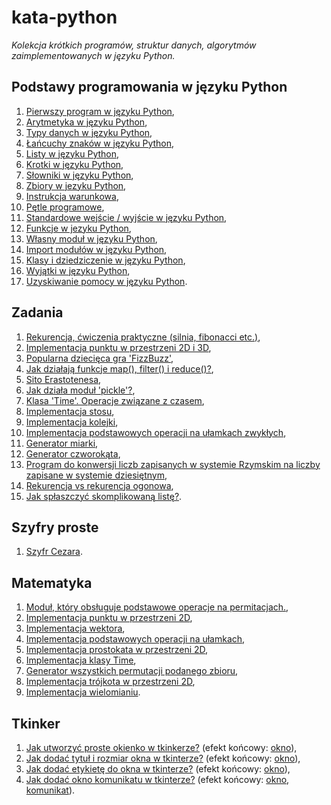 # kata-python
_Kolekcja krótkich programów, struktur danych, algorytmów zaimplementowanych w języku Python._

Podstawy programowania w języku Python
----------------------------

01. [Pierwszy program w języku Python](/basic/lesson01.py),
02. [Arytmetyka w języku Python](/basic/lesson02.py),
03. [Typy danych w języku Python](/basic/lesson03.py),
04. [Łańcuchy znaków w języku Python](/basic/lesson04.py),
05. [Listy w języku Python](/basic/lesson05.py),
06. [Krotki w języku Python](/basic/lesson06.py),
07. [Słowniki w języku Python](/basic/lesson07.py),
08. [Zbiory w jezyku Python](/basic/lesson08.py),
09. [Instrukcja warunkowa](/basic/lesson09.py),
10. [Pętle programowe](/basic/lesson10.py),
11. [Standardowe wejście / wyjście w języku Python](/basic/lesson11.py),
12. [Funkcje w jezyku Python](/basic/lesson12.py),
13. [Własny moduł w języku Python](/basic/lesson13.py),
14. [Import modułów w języku Python](/basic/lesson13_import.py),
15. [Klasy i dziedziczenie w języku Python](/basic/lesson14.py),
16. [Wyjątki w języku Python](/basic/lesson15.py),
17. [Uzyskiwanie pomocy w języku Python](/basic/lesson16.py).

Zadania
----------------------------
01. [Rekurencja, ćwiczenia praktyczne (silnia, fibonacci etc.)](/tasks/recursion.py),
02. [Implementacja punktu w przestrzeni 2D i 3D](/tasks/point.py),
03. [Popularna dziecięca gra 'FizzBuzz'](/tasks/fizz_buzz.py),
04. [Jak działają funkcje map(), filter() i reduce()?](/tasks/map_filter_reduce.py),
05. [Sito Erastotenesa](/tasks/prime_numbers.py),
06. [Jak działa moduł 'pickle'?](/tasks/pickle_sample.py),
07. [Klasa 'Time'. Operacje związane z czasem](/tasks/time_operations.py),
08. [Implementacja stosu](/tasks/stack.py),
09. [Implementacja kolejki](/tasks/queue.py),
10. [Implementacja podstawowych operacji na ułamkach zwykłych](/tasks/fraction.py),
11. [Generator miarki](/tasks/measure.py),
12. [Generator czworokąta](/tasks/rectangle_generator.py),
13. [Program do konwersji liczb zapisanych w systemie Rzymskim na liczby zapisane w systemie dziesiętnym](/tasks/rome.py),
14. [Rekurencja vs rekurencja ogonowa](/tasks/recursion_tail.py),
15. [Jak spłaszczyć skomplikowaną listę?](/tasks/flatten.py).

Szyfry proste
----------------------------
01. [Szyfr Cezara](/cipher/caesar.py).

Matematyka
----------------------------
01. [Moduł, który obsługuje podstawowe operacje na permitacjach.](/math/perms.py),
02. [Implementacja punktu w przestrzeni 2D](./math/point.py),
03. [Implementacja wektora](./math/vector.py),
04. [Implementacja podstawowych operacji na ułamkach](./math/frac.py),
05. [Implementacja prostokata w przestrzeni 2D](./math/rectangle.py),
06. [Implementacja klasy Time](./math/time.py),
07. [Generator wszystkich permutacji podanego zbioru](./math/all_perms.py),
08. [Implementacja trójkota w przestrzeni 2D](./math/triangle.py),
09. [Implementacja wielomianiu](./math/poly.py).

Tkinker
----------------------------
01. [Jak utworzyć proste okienko w tkinkerze?](./tkinker/simple_window.py) (efekt końcowy: [okno](./tkinker/img/simple_window.png)),
02. [Jak dodać tytuł i rozmiar okna w tkinterze?](./tkinker/simple_window_title_and_size.py) (efekt końcowy: [okno](./tkinker/img/simple_window_title_and_size.png)),
03. [Jak dodać etykietę do okna w tkinterze?](./tkinker/label.py) (efekt końcowy: [okno](./tkinker/img/label.png)),
04. [Jak dodać okno komunikatu w tkinterze?](./tkinker/messagebox.py) (efekt końcowy: [okno](./tkinker/img/messagebox_window.png), [komunikat](./tkinker/img/messagebox_popup.png)).
